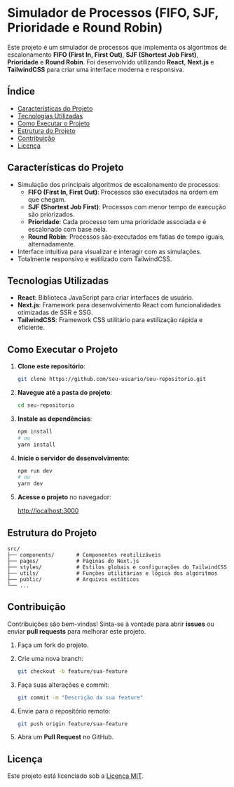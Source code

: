 # Simulador de Processos (FIFO, SJF, Prioridade e Round Robin)

Este projeto é um simulador de processos que implementa os algoritmos de escalonamento **FIFO (First In, First Out)**, **SJF (Shortest Job First)**, **Prioridade** e **Round Robin**. Foi desenvolvido utilizando **React**, **Next.js** e **TailwindCSS** para criar uma interface moderna e responsiva.

## Índice

- [Características do Projeto](#características-do-projeto)
- [Tecnologias Utilizadas](#tecnologias-utilizadas)
- [Como Executar o Projeto](#como-executar-o-projeto)
- [Estrutura do Projeto](#estrutura-do-projeto)
- [Contribuição](#contribuição)
- [Licença](#licença)

## Características do Projeto

- Simulação dos principais algoritmos de escalonamento de processos:
  - **FIFO (First In, First Out)**: Processos são executados na ordem em que chegam.
  - **SJF (Shortest Job First)**: Processos com menor tempo de execução são priorizados.
  - **Prioridade**: Cada processo tem uma prioridade associada e é escalonado com base nela.
  - **Round Robin**: Processos são executados em fatias de tempo iguais, alternadamente.
- Interface intuitiva para visualizar e interagir com as simulações.
- Totalmente responsivo e estilizado com TailwindCSS.

## Tecnologias Utilizadas

- **React**: Biblioteca JavaScript para criar interfaces de usuário.
- **Next.js**: Framework para desenvolvimento React com funcionalidades otimizadas de SSR e SSG.
- **TailwindCSS**: Framework CSS utilitário para estilização rápida e eficiente.

## Como Executar o Projeto

1. **Clone este repositório**:

   ```bash
   git clone https://github.com/seu-usuario/seu-repositorio.git
   ```

2. **Navegue até a pasta do projeto**:

   ```bash
   cd seu-repositorio
   ```

3. **Instale as dependências**:

   ```bash
   npm install
   # ou
   yarn install
   ```

4. **Inicie o servidor de desenvolvimento**:

   ```bash
   npm run dev
   # ou
   yarn dev
   ```

5. **Acesse o projeto** no navegador:

   [http://localhost:3000](http://localhost:3000)

## Estrutura do Projeto

```plaintext
src/
├── components/       # Componentes reutilizáveis
├── pages/            # Páginas do Next.js
├── styles/           # Estilos globais e configurações do TailwindCSS
├── utils/            # Funções utilitárias e lógica dos algoritmos
├── public/           # Arquivos estáticos
└── ...
```

## Contribuição

Contribuições são bem-vindas! Sinta-se à vontade para abrir **issues** ou enviar **pull requests** para melhorar este projeto.

1. Faça um fork do projeto.
2. Crie uma nova branch:

   ```bash
   git checkout -b feature/sua-feature
   ```

3. Faça suas alterações e commit:

   ```bash
   git commit -m "Descrição da sua feature"
   ```

4. Envie para o repositório remoto:

   ```bash
   git push origin feature/sua-feature
   ```

5. Abra um **Pull Request** no GitHub.

## Licença

Este projeto está licenciado sob a [Licença MIT](LICENSE).